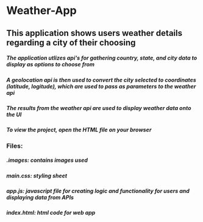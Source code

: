 # Weather-App
## This application shows users weather details regarding a city of their choosing

##### The application utlizes api's for gathering country, state, and city data to display as options to choose from
##### A geolocation api is then used to convert the city selected to coordinates (latitude, logitude), which are used to pass as parameters to the weather api
##### The results from the weather api are used to display weather data onto the UI

##### To view the project, open the HTML file on your browser

### Files: 
##### .images: contains images used
##### main.css: styling sheet
##### app.js: javascript file for creating logic and functionality for users and displaying data from APIs
##### index.html: html code for web app


